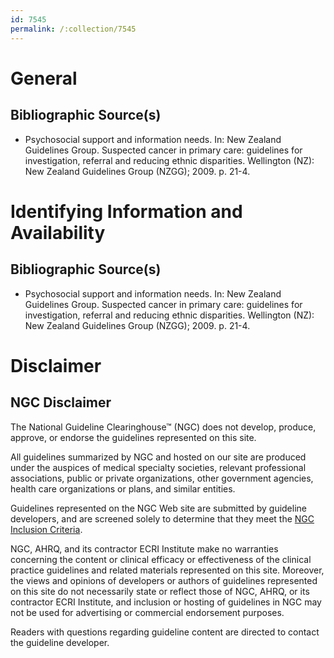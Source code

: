 ```yaml
---
id: 7545
permalink: /:collection/7545
---
```


# General

## Bibliographic Source(s)

- Psychosocial support and information needs. In: New Zealand Guidelines Group. Suspected cancer in primary care: guidelines for investigation, referral and reducing ethnic disparities. Wellington (NZ): New Zealand Guidelines Group (NZGG); 2009. p. 21-4.

# Identifying Information and Availability

## Bibliographic Source(s)

- Psychosocial support and information needs. In: New Zealand Guidelines Group. Suspected cancer in primary care: guidelines for investigation, referral and reducing ethnic disparities. Wellington (NZ): New Zealand Guidelines Group (NZGG); 2009. p. 21-4.

# Disclaimer

## NGC Disclaimer

The National Guideline Clearinghouse™ (NGC) does not develop, produce, approve, or endorse the guidelines represented on this site.

All guidelines summarized by NGC and hosted on our site are produced under the auspices of medical specialty societies, relevant professional associations, public or private organizations, other government agencies, health care organizations or plans, and similar entities.

Guidelines represented on the NGC Web site are submitted by guideline developers, and are screened solely to determine that they meet the [NGC Inclusion Criteria](/help-and-about/summaries/inclusion-criteria).

NGC, AHRQ, and its contractor ECRI Institute make no warranties concerning the content or clinical efficacy or effectiveness of the clinical practice guidelines and related materials represented on this site. Moreover, the views and opinions of developers or authors of guidelines represented on this site do not necessarily state or reflect those of NGC, AHRQ, or its contractor ECRI Institute, and inclusion or hosting of guidelines in NGC may not be used for advertising or commercial endorsement purposes.

Readers with questions regarding guideline content are directed to contact the guideline developer.

